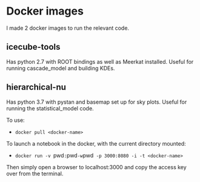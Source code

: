 Docker images
=============

I made 2 docker images to run the relevant code.

icecube-tools
-------------

Has python 2.7 with ROOT bindings as well as Meerkat installed. Useful for running cascade_model and building KDEs.

hierarchical-nu
---------------

Has python 3.7 with pystan and basemap set up for sky plots. Useful for running the statistical_model code.

To use:

* `docker pull <docker-name>`

To launch a notebook in the docker, with the current directory mounted:

* `docker run -v `pwd`:`pwd` -w `pwd` -p 3000:8080 -i -t <docker-name>`

Then simply open a browser to localhost:3000 and copy the access key over from the terminal. 